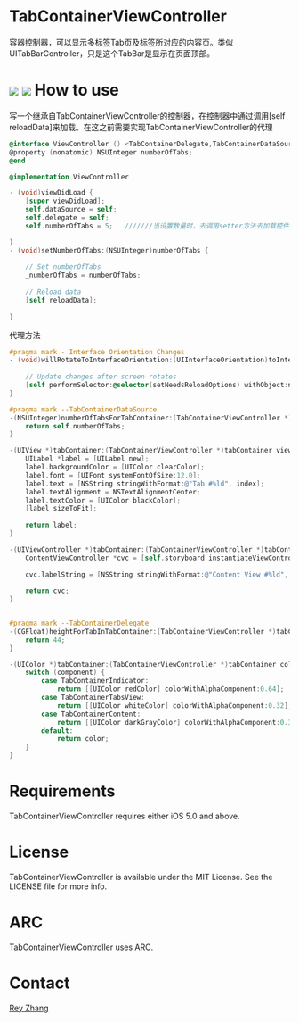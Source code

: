 TabContainerViewController
==========

容器控制器，可以显示多标签Tab页及标签所对应的内容页。类似UITabBarController，只是这个TabBar是显示在页面顶部。

[![](https://raw.github.com/ReyZhang/TabContainerViewController/master/Screens/1.gif)](https://raw.github.com/ReyZhang/TabContainerViewController/master/Screens/1.gif)
[![](https://raw.github.com/ReyZhang/TabContainerViewController/master/Screens/2.gif)](https://raw.github.com/ReyZhang/TabContainerViewController/master/Screens/2.gif)
How to use
==========
写一个继承自TabContainerViewController的控制器，在控制器中通过调用[self reloadData]来加载。在这之前需要实现TabContainerViewController的代理

``` objective-c
@interface ViewController () <TabContainerDelegate,TabContainerDataSource>
@property (nonatomic) NSUInteger numberOfTabs;
@end

@implementation ViewController

- (void)viewDidLoad {
    [super viewDidLoad];
    self.dataSource = self;
    self.delegate = self;
    self.numberOfTabs = 5;   ///////当设置数量时，去调用setter方法去加载控件

}
- (void)setNumberOfTabs:(NSUInteger)numberOfTabs {
    
    // Set numberOfTabs
    _numberOfTabs = numberOfTabs;
    
    // Reload data
    [self reloadData];
    
}

```

代理方法
``` objective-c
#pragma mark - Interface Orientation Changes
- (void)willRotateToInterfaceOrientation:(UIInterfaceOrientation)toInterfaceOrientation duration:(NSTimeInterval)duration {
    
    // Update changes after screen rotates
    [self performSelector:@selector(setNeedsReloadOptions) withObject:nil afterDelay:duration];
}

#pragma mark --TabContainerDataSource
-(NSUInteger)numberOfTabsForTabContainer:(TabContainerViewController *)tabContainer {
    return self.numberOfTabs;
}

-(UIView *)tabContainer:(TabContainerViewController *)tabContainer viewForTabAtIndex:(NSUInteger)index {
    UILabel *label = [UILabel new];
    label.backgroundColor = [UIColor clearColor];
    label.font = [UIFont systemFontOfSize:12.0];
    label.text = [NSString stringWithFormat:@"Tab #%ld", index];
    label.textAlignment = NSTextAlignmentCenter;
    label.textColor = [UIColor blackColor];
    [label sizeToFit];
    
    return label;
}

-(UIViewController *)tabContainer:(TabContainerViewController *)tabContainer contentViewControllerForTabAtIndex:(NSUInteger)index {
    ContentViewController *cvc = [self.storyboard instantiateViewControllerWithIdentifier:@"contentViewController"];
    
    cvc.labelString = [NSString stringWithFormat:@"Content View #%ld", index];
    
    return cvc;
}


#pragma mark --TabContainerDelegate
-(CGFloat)heightForTabInTabContainer:(TabContainerViewController *)tabContainer {
    return 44;
}

-(UIColor *)tabContainer:(TabContainerViewController *)tabContainer colorForComponent:(TabContainerComponent)component withDefault:(UIColor *)color {
    switch (component) {
        case TabContainerIndicator:
            return [[UIColor redColor] colorWithAlphaComponent:0.64];
        case TabContainerTabsView:
            return [[UIColor whiteColor] colorWithAlphaComponent:0.32];
        case TabContainerContent:
            return [[UIColor darkGrayColor] colorWithAlphaComponent:0.32];
        default:
            return color;
    }
}

```

Requirements
============
TabContainerViewController requires either iOS 5.0 and above.

License
============
TabContainerViewController is available under the MIT License. See the LICENSE file for more info.

ARC
============
TabContainerViewController uses ARC.

Contact
============
[Rey Zhang](http://github.com/ReyZhang) 
